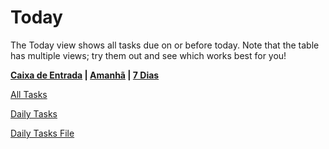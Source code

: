 # Today

The Today view shows all tasks due on or before today. Note that the table has multiple views; try them out and see which works best for you!

**[Caixa de Entrada](Inbox%208eed5d51061442ce89537e19affe3c55.md)   |   [Amanhã](Tomorrow%20a7614d29b8cc4fee92a2271f21a694b4.md)   |   [7 Dias](Next%207%20Days%20d370a6b6ff394c9a808517aefc409935.md)**

[All Tasks](Today%20c717a027807b4d3283ba258374e45289/All%20Tasks%20bc8a53f4f6674811ad5fd3b39e78ffaf.csv)

[Daily Tasks](Today%20c717a027807b4d3283ba258374e45289/Daily%20Tasks%202701733a71e148df8caa71f121e6da21.csv)

[Daily Tasks File](Daily%20Tasks%20File%203949008def87456f8248a9df61d11975.md)